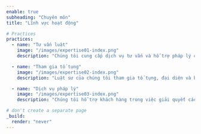 ```yaml
---
enable: true
subheading: "Chuyên môn"
title: "Lĩnh vực hoạt động"

# Practices
practices:
  - name: "Tư vấn luật"
    image: "/images/expertise01-index.png"
    description: "Chúng tôi cung cấp dịch vụ tư vấn và hỗ trợ pháp lý cho cá nhân, doanh nghiệp và tổ chức, giúp họ hiểu và tuân thủ các quy định pháp lý. Luật sư của chúng tôi có kiến thức sâu rộng về hệ thống pháp luật cũng như kinh nghiệm thực tiễn trong việc áp dụng pháp luật vào các tình huống cụ thể. Dịch vụ này bao gồm việc soạn thảo văn bản pháp lý, đưa ra lời khuyên pháp lý, và giải quyết các vấn đề pháp lý phức tạp."

  - name: "Tham gia tố tụng"
    image: "/images/expertise02-index.png"
    description: "Luật sư của chúng tôi tham gia tố tụng, đại diện và bào chữa cho khách hàng trong các vụ án pháp lý. Dựa trên chi tiết vụ án, chuẩn bị và đưa ra lời khai, bằng chứng và lập luận hợp pháp để bảo vệ quyền lợi của khách hàng. Bên cạnh đó, chúng tôi cũng tham gia trong các phiên tòa, đàm phán ngoại tòa, và soạn thảo các tài liệu pháp lý cần thiết."

  - name: "Dịch vụ pháp lý"
    image: "/images/expertise03-index.png"
    description: "Chúng tôi hỗ trợ khách hàng trong việc giải quyết các vấn đề pháp lý như soạn thảo và đánh giá các văn bản pháp lý như hợp đồng, thỏa thuận, và tài liệu pháp lý. Ngoài ra, chúng tôi cũng hỗ trợ, hướng dẫn giải quyết tranh chấp pháp lý, đàm phán hòa giải, và đại diện cho khách hàng trong các thủ tục pháp lý."

# don't create a separate page
_build:
  render: "never"
---
```


